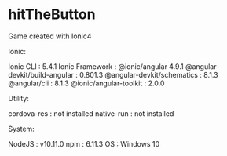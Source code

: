 # hitTheButton
Game created with Ionic4

Ionic:

   Ionic CLI                     : 5.4.1
   Ionic Framework               : @ionic/angular 4.9.1
   @angular-devkit/build-angular : 0.801.3
   @angular-devkit/schematics    : 8.1.3
   @angular/cli                  : 8.1.3
   @ionic/angular-toolkit        : 2.0.0

Utility:

   cordova-res : not installed
   native-run  : not installed

System:

   NodeJS : v10.11.0
   npm    : 6.11.3
   OS     : Windows 10
